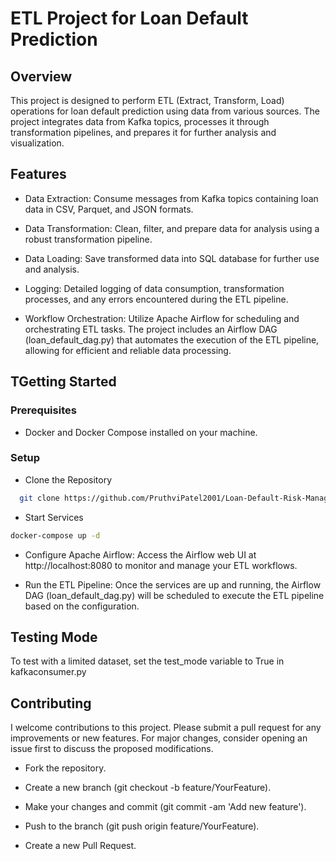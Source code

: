 
# ETL Project for Loan Default Prediction
## Overview

This project is designed to perform ETL (Extract, Transform, Load) operations for loan default prediction using data from various sources. The project integrates data from Kafka topics, processes it through transformation pipelines, and prepares it for further analysis and visualization.

## Features

- Data Extraction: Consume messages from Kafka topics containing loan data in CSV, Parquet, and JSON formats.

- Data Transformation: Clean, filter, and prepare data for analysis using a robust transformation pipeline.

- Data Loading: Save transformed data into SQL database for further use and analysis.

- Logging: Detailed logging of data consumption, transformation processes, and any errors encountered during the ETL pipeline.

- Workflow Orchestration: Utilize Apache Airflow for scheduling and orchestrating ETL tasks. The project includes an Airflow DAG (loan_default_dag.py) that automates the execution of the ETL pipeline, allowing for efficient and reliable data processing.

## TGetting Started

### Prerequisites

- Docker and Docker Compose installed on your machine.

### Setup

- Clone the Repository
```bash
  git clone https://github.com/PruthviPatel2001/Loan-Default-Risk-Management.git
```

- Start Services
```bash
docker-compose up -d
```

- Configure Apache Airflow: Access the Airflow web UI at http://localhost:8080 to monitor and manage your ETL workflows.

- Run the ETL Pipeline: Once the services are up and running, the Airflow DAG (loan_default_dag.py) will be scheduled to execute the ETL pipeline based on the configuration.


## Testing Mode
To test with a limited dataset, set the test_mode variable to True in kafkaconsumer.py


## Contributing

I welcome contributions to this project. Please submit a pull request for any improvements or new features. For major changes, consider opening an issue first to discuss the proposed modifications.

- Fork the repository.

- Create a new branch (git checkout -b feature/YourFeature).

- Make your changes and commit (git commit -am 'Add new feature').

- Push to the branch (git push origin feature/YourFeature).

- Create a new Pull Request.








